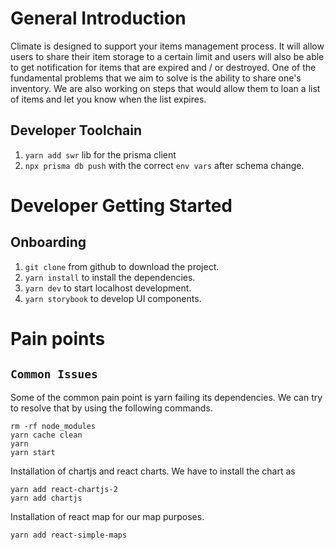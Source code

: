# General Introduction

Climate is designed to support your items management process. It will allow users to share their item storage to a certain limit and users will also be able to get notification for items that are expired and / or destroyed. One of the fundamental problems that we aim to solve is the ability to share one's inventory. We are also working on steps that would allow them to loan a list of items and let you know when the list expires.

## Developer Toolchain

1. `yarn add swr` lib for the prisma client
2. `npx prisma db push` with the correct `env vars` after schema change.

# Developer Getting Started

## Onboarding

1. `git clone` from github to download the project.
2. `yarn install` to install the dependencies.
3. `yarn dev` to start localhost development.
4. `yarn storybook` to develop UI components.

# Pain points

## `Common Issues`

Some of the common pain point is yarn failing its dependencies. We can try to resolve that by using the following commands.

```
rm -rf node_modules
yarn cache clean
yarn
yarn start
```

Installation of chartjs and react charts. We have to install the chart as

```
yarn add react-chartjs-2
yarn add chartjs

```

Installation of react map for our map purposes.

```
yarn add react-simple-maps

```
